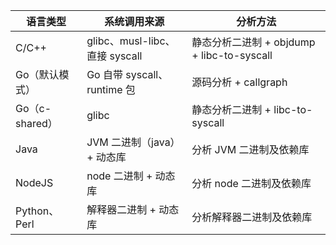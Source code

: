 | 语言类型          | 系统调用来源                                      | 分析方法                                      |
|-------------------|--------------------------------------------------|-----------------------------------------------|
| C/C++             | glibc、musl-libc、直接 syscall                    | 静态分析二进制 + objdump + libc-to-syscall    |
| Go（默认模式）    | Go 自带 syscall、runtime 包                       | 源码分析 + callgraph                          |
| Go（c-shared）    | glibc                                            | 静态分析二进制 + libc-to-syscall              |
| Java              | JVM 二进制（java） + 动态库                       | 分析 JVM 二进制及依赖库                       |
| NodeJS            | node 二进制 + 动态库                             | 分析 node 二进制及依赖库                      |
| Python、Perl      | 解释器二进制 + 动态库                            | 分析解释器二进制及依赖库                     |

